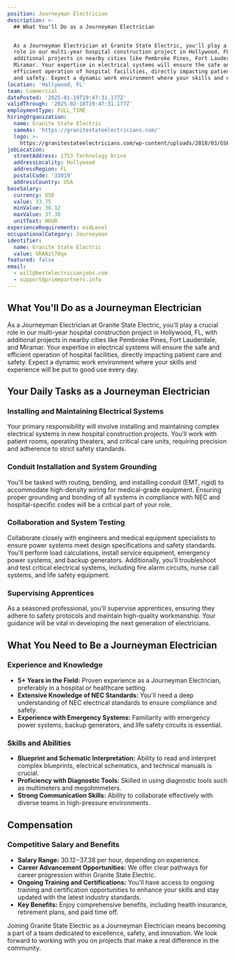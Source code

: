 ```yaml
---
position: Journeyman Electrician
description: >-
  ## What You'll Do as a Journeyman Electrician


  As a Journeyman Electrician at Granite State Electric, you'll play a crucial
  role in our multi-year hospital construction project in Hollywood, FL, with
  additional projects in nearby cities like Pembroke Pines, Fort Lauderdale, and
  Miramar. Your expertise in electrical systems will ensure the safe and
  efficient operation of hospital facilities, directly impacting patient care
  and safety. Expect a dynamic work environment where your skills and experi...
location: 'Hollywood, FL'
team: Commercial
datePosted: '2025-01-19T19:47:31.177Z'
validThrough: '2025-02-18T19:47:31.177Z'
employmentType: FULL_TIME
hiringOrganization:
  name: Granite State Electric
  sameAs: 'https://granitestateelectricians.com/'
  logo: >-
    https://granitestateelectricians.com/wp-content/uploads/2018/03/GSE-2c-Logo-4.jpg
jobLocation:
  streetAddress: 1753 Technology Drive
  addressLocality: Hollywood
  addressRegion: FL
  postalCode: '33019'
  addressCountry: USA
baseSalary:
  currency: USD
  value: 33.75
  minValue: 30.12
  maxValue: 37.38
  unitText: HOUR
experienceRequirements: midLevel
occupationalCategory: Journeyman
identifier:
  name: Granite State Electric
  value: GRANzl70qx
featured: false
email:
  - will@bestelectricianjobs.com
  - support@primepartners.info
---
```




## What You'll Do as a Journeyman Electrician

As a Journeyman Electrician at Granite State Electric, you'll play a crucial role in our multi-year hospital construction project in Hollywood, FL, with additional projects in nearby cities like Pembroke Pines, Fort Lauderdale, and Miramar. Your expertise in electrical systems will ensure the safe and efficient operation of hospital facilities, directly impacting patient care and safety. Expect a dynamic work environment where your skills and experience will be put to good use every day.

## Your Daily Tasks as a Journeyman Electrician

### Installing and Maintaining Electrical Systems

Your primary responsibility will involve installing and maintaining complex electrical systems in new hospital construction projects. You'll work with patient rooms, operating theaters, and critical care units, requiring precision and adherence to strict safety standards.

### Conduit Installation and System Grounding

You'll be tasked with routing, bending, and installing conduit (EMT, rigid) to accommodate high-density wiring for medical-grade equipment. Ensuring proper grounding and bonding of all systems in compliance with NEC and hospital-specific codes will be a critical part of your role.

### Collaboration and System Testing

Collaborate closely with engineers and medical equipment specialists to ensure power systems meet design specifications and safety standards. You'll perform load calculations, install service equipment, emergency power systems, and backup generators. Additionally, you'll troubleshoot and test critical electrical systems, including fire alarm circuits, nurse call systems, and life safety equipment. 

### Supervising Apprentices

As a seasoned professional, you'll supervise apprentices, ensuring they adhere to safety protocols and maintain high-quality workmanship. Your guidance will be vital in developing the next generation of electricians.

## What You Need to Be a Journeyman Electrician

### Experience and Knowledge

- **5+ Years in the Field:** Proven experience as a Journeyman Electrician, preferably in a hospital or healthcare setting.
- **Extensive Knowledge of NEC Standards:** You'll need a deep understanding of NEC electrical standards to ensure compliance and safety.
- **Experience with Emergency Systems:** Familiarity with emergency power systems, backup generators, and life safety circuits is essential.

### Skills and Abilities

- **Blueprint and Schematic Interpretation:** Ability to read and interpret complex blueprints, electrical schematics, and technical manuals is crucial.
- **Proficiency with Diagnostic Tools:** Skilled in using diagnostic tools such as multimeters and megohmmeters.
- **Strong Communication Skills:** Ability to collaborate effectively with diverse teams in high-pressure environments.

## Compensation

### Competitive Salary and Benefits

- **Salary Range:** $30.12-$37.38 per hour, depending on experience.
- **Career Advancement Opportunities:** We offer clear pathways for career progression within Granite State Electric.
- **Ongoing Training and Certifications:** You'll have access to ongoing training and certification opportunities to enhance your skills and stay updated with the latest industry standards.
- **Key Benefits:** Enjoy comprehensive benefits, including health insurance, retirement plans, and paid time off.

Joining Granite State Electric as a Journeyman Electrician means becoming a part of a team dedicated to excellence, safety, and innovation. We look forward to working with you on projects that make a real difference in the community.